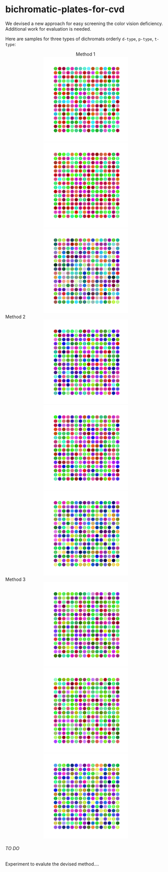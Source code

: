 # bichromatic-plates-for-cvd
We devised a new approach for easy screening the color vision deficiency. Additional work for evaluation is needed.

Here are samples for three types of dichromats orderly `d-type`, `p-type`, `t-type`:
<div align="center">Method 1
<center class="half">
    <img src="https://github.com/wilixx/bichromatic-plates-for-cvd/blob/master/plates-samples/d-type-samples/d_big_plate_16x162019-02-14-15-25-33.png" width="266"/><img src="https://github.com/wilixx/bichromatic-plates-for-cvd/blob/master/plates-samples/p-type-samples/p_big_plate_16x162019-02-16-11-35-54.png" width="266"/><img src="https://github.com/wilixx/bichromatic-plates-for-cvd/blob/master/plates-samples/t-type-samples/t_big_plate_16x162019-02-16-11-45-47.png" width="266"/>
</center>
</div>
<div>Method 2
<center class="half">
    <img src="https://github.com/wilixx/bichromatic-plates-for-cvd/blob/master/plates-samples/anotherMethod/d_dataset16x16.png" width="266"/><img src="https://github.com/wilixx/bichromatic-plates-for-cvd/blob/master/plates-samples/anotherMethod/p_dataset16x16.png" width="266"/><img src="https://github.com/wilixx/bichromatic-plates-for-cvd/blob/master/plates-samples/anotherMethod/t_dataset_m316x16.png" width="266"/>
</center>
</div>
<div>Method 3
<center class="half">
    <img src="https://github.com/wilixx/bichromatic-plates-for-cvd/blob/master/plates-samples/method_3/d_dataset_m316x16.png" width="266"/><img src="https://github.com/wilixx/bichromatic-plates-for-cvd/blob/master/plates-samples/method_3/p_dataset_m316x16.png" width="266"/><img src="https://github.com/wilixx/bichromatic-plates-for-cvd/blob/master/plates-samples/method_3/t_dataset_m316x16.png" width="266"/>
</center>
</div>


###### TO DO
Experiment to evalute the devised method....

